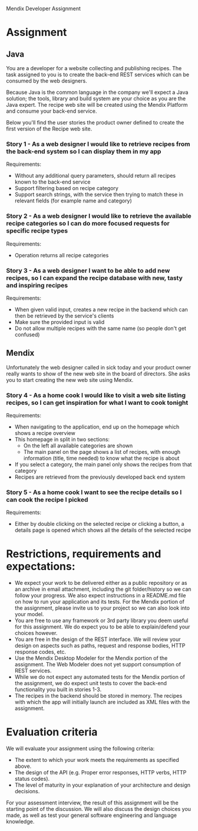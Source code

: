Mendix Developer Assignment

# Assignment

## Java

You are a developer for a website collecting and publishing recipes. The task assigned to you is to create the back-end REST services which can be consumed by the web designers.

Because Java is the common language in the company we'll expect a Java solution; the tools, library and build system are your choice as you are the Java expert. The recipe web site will be created using the Mendix Platform and consume your back-end service.

Below you'll find the user stories the product owner defined to create the first version of the Recipe web site.

### Story 1 - As a web designer I would like to retrieve recipes from the back-end system so I can display them in my app

Requirements:
- Without any additional query parameters, should return all recipes known to the back-end service
- Support filtering based on recipe category
- Support search strings, with the service then trying to match these in relevant fields (for example name and category)

### Story 2 - As a web designer I would like to retrieve the available recipe categories so I can do more focused requests for specific recipe types

Requirements: 
- Operation returns all recipe categories

### Story 3 - As a web designer I want to be able to add new recipes, so I can expand the recipe database with new, tasty and inspiring recipes

Requirements:
- When given valid input, creates a new recipe in the backend which can then be retrieved by the service's clients
- Make sure the provided input is valid
- Do not allow multiple recipes with the same name (so people don't get confused)

## Mendix

Unfortunately the web designer called in sick today and your product owner really wants to show of the new web site in the board of directors. She asks you to start creating the new web site using Mendix. 

### Story 4 - As a home cook I would like to visit a web site listing recipes, so I can get inspiration for what I want to cook tonight

Requirements:
- When navigating to the application, end up on the homepage which shows a recipe overview
- This homepage in split in two sections: 
    - On the left all available categories are shown 
	- The main panel on the page shows a list of recipes, with enough information (title, time needed) to know what the recipe is about 
- If you select a category, the main panel only shows the recipes from that category 
- Recipes are retrieved from the previously developed back end system 

### Story 5 - As a home cook I want to see the recipe details so I can cook the recipe I picked

Requirements:
- Either by double clicking on the selected recipe or clicking a button, a details page is opened which shows all the details of the selected recipe


# Restrictions, requirements and expectations:
- We expect your work to be delivered either as a public repository or as an archive in email attachment, including the git folder/history so we can follow your progress. We also expect instructions in a README.md file on how to run your application and its tests. For the Mendix portion of the assignment, please invite us to your project so we can also look into your model.
- You are free to use any framework or 3rd party library you deem useful for this assignment. We do expect you to be able to explain/defend your choices however.
- You are free in the design of the REST interface. We will review your design on aspects such as paths, request and response bodies, HTTP response codes, etc. 
- Use the Mendix Desktop Modeler for the Mendix portion of the assignment. The Web Modeler does not yet support consumption of REST services.
- While we do not expect any automated tests for the Mendix portion of the assignment, we do expect unit tests to cover the back-end functionality you built in stories 1-3. 
- The recipes in the backend should be stored in memory. The recipes with which the app will initially launch are included as XML files with the assignment. 

# Evaluation criteria
We will evaluate your assignment using the following criteria:

- The extent to which your work meets the requirements as specified above.
- The design of the API (e.g. Proper error responses, HTTP verbs, HTTP status codes).
- The level of maturity in your explanation of your architecture and design decisions.

For your assessment interview, the result of this assignment will be the starting point of the discussion. We will also discuss the design choices you made, as well as test your general software engineering and language knowledge. 

